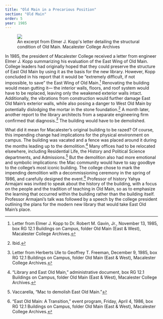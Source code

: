 ```yaml
---
title: "Old Main in a Precarious Position"
section: "Old Main"
order: 5
year: 1985
---
```


 <figure>
   <img src="/mac-history/images/old-main_011.jpeg">
   <figcaption>
        An excerpt from Elmer J. Kopp's letter detailing the structural condition of Old Main. Macalester College Archives
   </figcaption>
</figure>

In 1985, the president of Macalester College received a letter from engineer Elmer J. Kopp summarizing his evaluation of the East Wing of Old Main. College leaders had originally hoped that they could preserve the structure of East Old Main by using it as the basis for the new library. However, Kopp concluded in his report that it would be “extremely difficult, if not impossible, to save” the East Wing of Old Main.[^1] Renovating the building would mean gutting it— the interior walls, floors, and roof system would have to be replaced, leaving only the weakened exterior walls intact. Additionally, the vibrations from construction would further damage East Old Main’s exterior walls, while also posing a danger to West Old Main by potentially dislodging the mortar in the stone foundation.[^2] A month later, another report to the library architects from a separate engineering firm confirmed that diagnosis.[^3] The building would have to be demolished. 

What did it mean for Macalester’s original building to be razed? Of course, this impending change had implications for the physical environment on campus. The building was vacated and a fence was placed around it during the months leading up to the demolition.[^4] Many offices had to be relocated elsewhere, including Residential Life, the History and Political Science departments, and Admissions.[^5] But the demolition also had more emotional and symbolic implications: the Mac community would have to say goodbye to the college’s most iconic building. The college chose to mark the impending demolition with a decommissioning ceremony in the spring of 1986, and carefully designed the event.[^6] Professor of history Yahya Armajani was invited to speak about the history of the building, with a focus on the people and the tradition of teaching in Old Main, so as to emphasize the learning that occurred within the building rather than the building itself. Professor Armajani’s talk was followed by a speech by the college president outlining the plans for the modern new library that would take East Old Main’s place. 

[^1]:
    Letter from Elmer J. Kopp to Dr. Robert M. Gavin, Jr., November 13, 1985, box RG 12.1 Buildings on Campus, folder Old Main (East & West), Macalester College Archives. 

[^2]:
    Ibid.

[^3]:
     Letter from Herberts Ule to Geoffrey T. Freeman, December 9, 1985, box RG 12.1 Buildings on Campus, folder Old Main (East & West), Macalester College Archives.

[^4]:
    “Library and East Old Main,” administrative document, box RG 12.1 Buildings on Campus, folder Old Main (East & West), Macalester College Archives. 

[^5]:
    Vaccarella, “Mac to demolish East Old Main.”

[^6]:
    “East Old Main: A Transition,” event program, Friday, April 4, 1986, box RG 12.1 Buildings on Campus, folder Old Main (East & West), Macalester College Archives.

